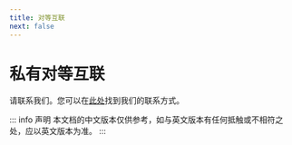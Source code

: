 ```yaml
---
title: 对等互联
next: false
---
```


# 私有对等互联

请联系我们。您可以在[此处](/zh-cn/about/contact)找到我们的联系方式。

::: info 声明
本文档的中文版本仅供参考，如与英文版本有任何抵触或不相符之处，应以英文版本为准。
:::